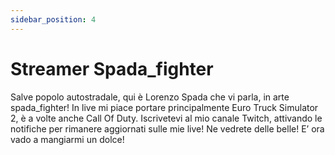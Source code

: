 ```yaml
---
sidebar_position: 4
---
```

# Streamer Spada_fighter

Salve popolo autostradale, qui è Lorenzo Spada che vi parla, in arte spada_fighter! In live mi piace portare principalmente Euro Truck Simulator 2, è a volte anche Call Of Duty.
Iscrivetevi al mio canale Twitch, attivando le notifiche per rimanere aggiornati sulle mie live! Ne vedrete delle belle! E’ ora vado a mangiarmi un dolce!